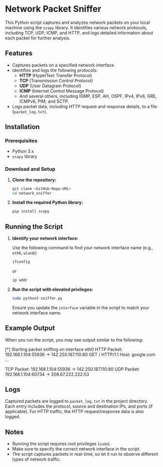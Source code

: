 # Network Packet Sniffer

This Python script captures and analyzes network packets on your local machine using the `scapy` library. It identifies various network protocols, including TCP, UDP, ICMP, and HTTP, and logs detailed information about each packet for further analysis.

## Features

- Captures packets on a specified network interface.
- Identifies and logs the following protocols:
  - **HTTP** (HyperText Transfer Protocol)
  - **TCP** (Transmission Control Protocol)
  - **UDP** (User Datagram Protocol)
  - **ICMP** (Internet Control Message Protocol)
  - And several others, including IGMP, ESP, AH, OSPF, IPv4, IPv6, GRE, ICMPv6, PIM, and SCTP.
- Logs packet data, including HTTP request and response details, to a file (`packet_log.txt`).

## Installation

### Prerequisites

- Python 3.x
- `scapy` library

### Download and Setup

1. **Clone the repository:**

   ```bash
   git clone <GitHub-Repo-URL>
   cd network_sniffer
   ```

2. **Install the required Python library:**

   ```bash
   pip install scapy
   ```

## Running the Script

1. **Identify your network interface:**
    
   Use the following command to find your network interface name (e.g., `eth0`, `wlan0`):

   ```bash
   ifconfig
   ```

   or

   ```bash
   ip addr
   ```

2. **Run the script with elevated privileges:**

   ```bash
   sudo python3 sniffer.py
   ```

   Ensure you update the `interface` variable in the script to match your network interface name.

## Example Output

When you run the script, you may see output similar to the following:

[*] Starting packet sniffing on interface eth0
HTTP Packet: 192.168.1.104:55936 -> 142.250.187.110:80
GET / HTTP/1.1
Host: google.com
...

TCP Packet: 192.168.1.104:55936 -> 142.250.187.110:80
UDP Packet: 192.168.1.104:60734 -> 208.67.222.222:53



## Logs

Captured packets are logged to `packet_log.txt` in the project directory. Each entry includes the protocol, source and destination IPs, and ports (if applicable). For HTTP traffic, the HTTP request/response data is also logged.

## Notes

- Running the script requires root privileges (`sudo`).
- Make sure to specify the correct network interface in the script.
- The script captures packets in real-time, so let it run to observe different types of network traffic.

